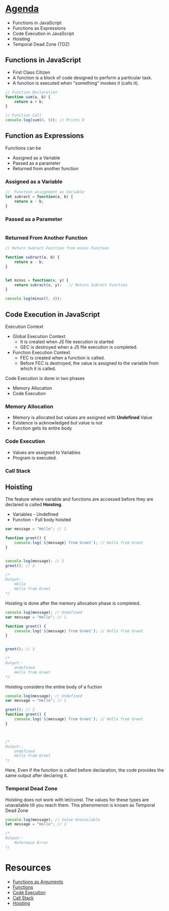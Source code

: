 # [Agenda](../Javascript/2.js)
* Functions in JavaScript
* Functions as Expressions
* Code Execution in JavaScript
* Hoisting
* Temporal Dead Zone (TDZ)


## Functions in JavaScript
- First Class Citizen
- A function is a block of code designed to perform a particular task.
- A  function is executed when "something" invokes it (calls it).

```javascript
// Function Declaration
function sum(a, b) {
    return a + b;
}

// Function Call
console.log(sum(4, 5)); // Prints 9
```


## Function as Expressions
Functions can be
- Assigned as a Variable
- Passed as a parameter
- Returned from another function



### Assigned as a Variable
```javascript
//  Function assignment as Variable
let subract = function(a, b) {
    return a - b;
}
```


### Passed as a Parameter

```javascript

```


### Returned From Another Function

```javascript
// Return Subract Function from minus Function

function subract(a, b) {
    return a - b;
}


let minus = function(x, y) {
    return subract(x, y);   // Return Subract Function
}

console.log(minus(5, 4));
```


## Code Execution in JavaScript
Execution Context
- Global Execution Context
    - It is created when JS file execution is started
    - GEC is destroyed when a JS file execution is completed.
- Function Execution Context
    - FEC is created when a function is called.
    - Before FEC is destroyed, the value is assigned to the variable from which it is called.

Code Execution is done in two phases
- Memory Allocation
- Code Execution

### Memory Allocation
- Memory is allocated but values are assigned with **Undefined** Value
- Existence is acknowledged but value is not
- Function gets its entire body 


### Code Execution
- Values are assigned to Variables
- Program is executed.

### Call Stack



## Hoisting
The feature where variable and functions are accessed before they are declared is called **Hoisting**. 
- Variables - Undefined
- Function - Full body hoisted

```javascript
var message = "Hello"; // 1

function greet() {
    console.log(`${message} from Greet`); // Hello from Greet
}


console.log(message); // 2
greet(); // 3

/*
Output:- 
    Hello
    Hello from Greet
*/
```


Hoisting is done after the memory allocation phase is completed.

```javascript
console.log(message); // Undefined
var message = "Hello"; // 1

function greet() {
    console.log(`${message} from Greet`); // Hello from Greet
}


greet(); // 3

/*
Output:- 
    Undefined
    Hello from Greet
*/
```


Hoisting considers the entire body of a fuction 

```javascript
console.log(message); // Undefined
var message = "Hello"; // 1

greet(); // 2
function greet() {
    console.log(`${message} from Greet`); // Hello from Greet
}



/*
Output:- 
    Undefined
    Hello from Greet
*/
```

Here, Even if the function is called before declaration, the code provides the same output after declaring it.


### Temporal Dead Zone
Hoisting does not work with let/const. The values for these types are unavailable till you reach them. This phenomenon is known as Temporal Dead Zone

```javascript
console.log(message); // Value Unavailable
let message = "Hello"; // 1

/*
Output:- 
    Reference Error
*/
```

# Resources
- [Functions as Arguments](https://cmorinan.medium.com/passing-functions-as-arguments-in-javascript-tips-and-pitfalls-d29bbd4522a9)
- [Functions](https://www.w3schools.com/js/js_functions.asp)
- [Code Execution](https://dev.to/olibhiaghosh/all-about-javascript-execution-context-1nc6)
- [Call Stack](https://dev.to/shriharimurali/call-stack-in-javascript-a-comprehensive-guide-with-examples-25bh)
- [Hoisting](https://dev.to/t/hoisting)